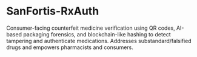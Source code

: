 # SanFortis-RxAuth
Consumer-facing counterfeit medicine verification using QR codes, AI-based packaging forensics, and blockchain-like hashing to detect tampering and authenticate medications. Addresses substandard/falsified drugs and empowers pharmacists and consumers.
